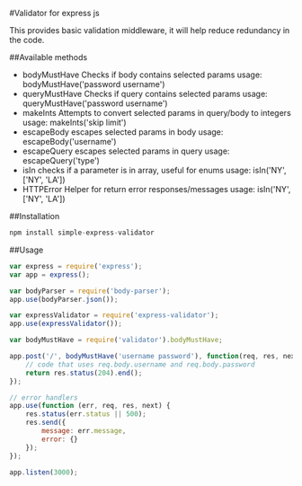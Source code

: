 #Validator for express js

This provides basic validation middleware, it will help reduce redundancy in the code.

##Available methods
- bodyMustHave
    Checks if body contains selected params
    usage: bodyMustHave('password username')
- queryMustHave
    Checks if query contains selected params
    usage: queryMustHave('password username')
- makeInts
    Attempts to convert selected params in query/body to integers
    usage: makeInts('skip limit')
- escapeBody
    escapes selected params in body
    usage: escapeBody('username')
- escapeQuery
    escapes selected params in query
    usage: escapeQuery('type')
- isIn
    checks if a parameter is in array, useful for enums
    usage: isIn('NY', ['NY', 'LA'])
- HTTPError
    Helper for return error responses/messages
    usage: isIn('NY', ['NY', 'LA'])

##Installation
```javascript
npm install simple-express-validator
```

##Usage
```javascript
var express = require('express');
var app = express();

var bodyParser = require('body-parser');
app.use(bodyParser.json());

var expressValidator = require('express-validator');
app.use(expressValidator());

var bodyMustHave = require('validator').bodyMustHave;

app.post('/', bodyMustHave('username password'), function(req, res, next){
    // code that uses req.body.username and req.body.password
    return res.status(204).end();
});

// error handlers
app.use(function (err, req, res, next) {
    res.status(err.status || 500);
    res.send({
        message: err.message,
        error: {}
    });
});

app.listen(3000);
```